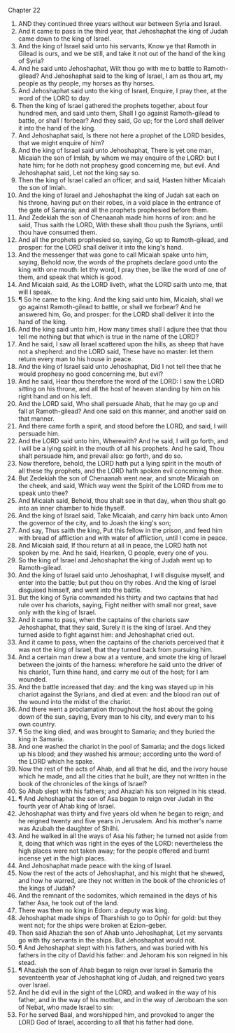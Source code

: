 

Chapter 22

1. AND they continued three years without war between Syria and Israel.
2. And it came to pass in the third year, that Jehoshaphat the king of Judah came down to the king of Israel.
3. And the king of Israel said unto his servants, Know ye that Ramoth in Gilead is ours, and we be still, and take it not out of the hand of the king of Syria?
4. And he said unto Jehoshaphat, Wilt thou go with me to battle to Ramoth-gilead?  And Jehoshaphat said to the king of Israel, I am as thou art, my people as thy people, my horses as thy horses.
5. And Jehoshaphat said unto the king of Israel, Enquire, I pray thee, at the word of the LORD to day.
6. Then the king of Israel gathered the prophets together, about four hundred men, and said unto them, Shall I go against Ramoth-gilead to battle, or shall I forbear?  And they said, Go up; for the Lord shall deliver it into the hand of the king.
7. And Jehoshaphat said, Is there not here a prophet of the LORD besides, that we might enquire of him?
8. And the king of Israel said unto Jehoshaphat, There is yet one man, Micaiah the son of Imlah, by whom we may enquire of the LORD: but I hate him; for he doth not prophesy good concerning me, but evil.  And Jehoshaphat said, Let not the king say so.
9. Then the king of Israel called an officer, and said, Hasten hither Micaiah the son of Imlah.
10. And the king of Israel and Jehoshaphat the king of Judah sat each on his throne, having put on their robes, in a void place in the entrance of the gate of Samaria; and all the prophets prophesied before them.
11. And Zedekiah the son of Chenaanah made him horns of iron: and he said, Thus saith the LORD, With these shalt thou push the Syrians, until thou have consumed them.
12. And all the prophets prophesied so, saying, Go up to Ramoth-gilead, and prosper: for the LORD shall deliver it into the king's hand.
13. And the messenger that was gone to call Micaiah spake unto him, saying, Behold now, the words of the prophets declare good unto the king with one mouth: let thy word, I pray thee, be like the word of one of them, and speak that which is good.
14. And Micaiah said, As the LORD liveth, what the LORD saith unto me, that will I speak.
15. ¶ So he came to the king.  And the king said unto him, Micaiah, shall we go against Ramoth-gilead to battle, or shall we forbear?  And he answered him, Go, and prosper: for the LORD shall deliver it into the hand of the king.
16. And the king said unto him, How many times shall I adjure thee that thou tell me nothing but that which is true in the name of the LORD?
17. And he said, I saw all Israel scattered upon the hills, as sheep that have not a shepherd: and the LORD said, These have no master: let them return every man to his house in peace.
18. And the king of Israel said unto Jehoshaphat, Did I not tell thee that he would prophesy no good concerning me, but evil?
19. And he said, Hear thou therefore the word of the LORD: I saw the LORD sitting on his throne, and all the host of heaven standing by him on his right hand and on his left.
20. And the LORD said, Who shall persuade Ahab, that he may go up and fall at Ramoth-gilead?  And one said on this manner, and another said on that manner.
21. And there came forth a spirit, and stood before the LORD, and said, I will persuade him.
22. And the LORD said unto him, Wherewith?  And he said, I will go forth, and I will be a lying spirit in the mouth of all his prophets.  And he said, Thou shalt persuade him, and prevail also: go forth, and do so.
23. Now therefore, behold, the LORD hath put a lying spirit in the mouth of all these thy prophets, and the LORD hath spoken evil concerning thee.
24. But Zedekiah the son of Chenaanah went near, and smote Micaiah on the cheek, and said, Which way went the Spirit of the LORD from me to speak unto thee?
25. And Micaiah said, Behold, thou shalt see in that day, when thou shalt go into an inner chamber to hide thyself.
26. And the king of Israel said, Take Micaiah, and carry him back unto Amon the governor of the city, and to Joash the king's son;
27. And say, Thus saith the king, Put this fellow in the prison, and feed him with bread of affliction and with water of affliction, until I come in peace.
28. And Micaiah said, If thou return at all in peace, the LORD hath not spoken by me.  And he said, Hearken, O people, every one of you.
29. So the king of Israel and Jehoshaphat the king of Judah went up to Ramoth-gilead.
30. And the king of Israel said unto Jehoshaphat, I will disguise myself, and enter into the battle; but put thou on thy robes.  And the king of Israel disguised himself, and went into the battle.
31. But the king of Syria commanded his thirty and two captains that had rule over his chariots, saying, Fight neither with small nor great, save only with the king of Israel.
32. And it came to pass, when the captains of the chariots saw Jehoshaphat, that they said, Surely it is the king of Israel.  And they turned aside to fight against him: and Jehoshaphat cried out.
33. And it came to pass, when the captains of the chariots perceived that it was not the king of Israel, that they turned back from pursuing him.
34. And a certain man drew a bow at a venture, and smote the king of Israel between the joints of the harness: wherefore he said unto the driver of his chariot, Turn thine hand, and carry me out of the host; for I am wounded.
35. And the battle increased that day: and the king was stayed up in his chariot against the Syrians, and died at even: and the blood ran out of the wound into the midst of the chariot.
36. And there went a proclamation throughout the host about the going down of the sun, saying, Every man to his city, and every man to his own country.
37. ¶ So the king died, and was brought to Samaria; and they buried the king in Samaria.
38. And one washed the chariot in the pool of Samaria; and the dogs licked up his blood; and they washed his armour; according unto the word of the LORD which he spake.
39. Now the rest of the acts of Ahab, and all that he did, and the ivory house which he made, and all the cities that he built, are they not written in the book of the chronicles of the kings of Israel?
40. So Ahab slept with his fathers; and Ahaziah his son reigned in his stead.
41. ¶ And Jehoshaphat the son of Asa began to reign over Judah in the fourth year of Ahab king of Israel.
42. Jehoshaphat was thirty and five years old when he began to reign; and he reigned twenty and five years in Jerusalem.  And his mother's name was Azubah the daughter of Shilhi.
43. And he walked in all the ways of Asa his father; he turned not aside from it, doing that which was right in the eyes of the LORD: nevertheless the high places were not taken away; for the people offered and burnt incense yet in the high places.
44. And Jehoshaphat made peace with the king of Israel.
45. Now the rest of the acts of Jehoshaphat, and his might that he shewed, and how he warred, are they not written in the book of the chronicles of the kings of Judah?
46. And the remnant of the sodomites, which remained in the days of his father Asa, he took out of the land.
47. There was then no king in Edom: a deputy was king.
48. Jehoshaphat made ships of Tharshish to go to Ophir for gold: but they went not; for the ships were broken at Ezion-geber.
49. Then said Ahaziah the son of Ahab unto Jehoshaphat, Let my servants go with thy servants in the ships.  But Jehoshaphat would not.
50. ¶ And Jehoshaphat slept with his fathers, and was buried with his fathers in the city of David his father: and Jehoram his son reigned in his stead.
51. ¶ Ahaziah the son of Ahab began to reign over Israel in Samaria the seventeenth year of Jehoshaphat king of Judah, and reigned two years over Israel.
52. And he did evil in the sight of the LORD, and walked in the way of his father, and in the way of his mother, and in the way of Jeroboam the son of Nebat, who made Israel to sin:
53. For he served Baal, and worshipped him, and provoked to anger the LORD God of Israel, according to all that his father had done.
